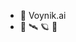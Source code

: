 - 👋 Voynik.ai
- 🚀 🛰️ 🪐 🌱 


<!---
tommyt99/tommyt99 is a ✨ special ✨ repository because its `README.md` (this file) appears on your GitHub profile.
You can click the Preview link to take a look at your changes.
--->

